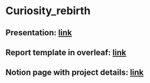 # Curiosity_rebirth

## Presentation: [link](https://www.canva.com/design/DAG1MuW_0qI/ojkTjBJL3m1zemjN3z5ReA/edit?utm_content=DAG1MuW_0qI&utm_campaign=designshare&utm_medium=link2&utm_source=sharebutton)

## Report template in overleaf: [link](https://www.overleaf.com/read/srvfmxpcrwcg#96a92c)

## Notion page with project details: [link](https://www.notion.so/Curiosity-2025-280aa074e248806f8614ea639c9e0d06)
